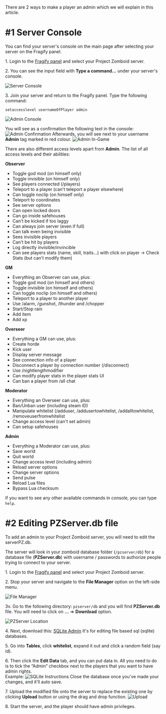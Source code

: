 There are 2 ways to make a player an admin which we will explain in this article.

# #1 Server Console

You can find your server's console on the main page after selecting your server on the Fragify panel.

1\. Login to the [Fragify panel](https://panel.fragify.net/auth/login) and select your Project Zomboid server.

2\. You can see the input field with **Type a command...** under your server's console.

![Server Console](../images/server-console.png)

3\. Join your server and return to the Fragify panel. Type the following command:
```
setaccesslevel usernameOfPlayer admin
```
![Admin Console](../images/admin-console.png)

You will see as a confirmation the following text in the console:
![Admin Confirmation](../images/admin-confirmation.png)
Afterwards, you will see next to your username **Admin** tag marked in red colour.
![Admin In-Game](../images/admin-game.png)

There are also different access levels apart from **Admin**. 
The list of all access levels and their abilities:

**Observer**

* Toggle god mod (on himself only)
* Toggle invisible (on himself only)
* See players connected (/players)
* Teleport to a player (can't teleport a player elsewhere)
*  Can toggle noclip (on himself only)
* Teleport to coordinates
*  See server options
*  Can open locked doors
*  Can go inside safehouses
*  Can't be kicked if too laggy
*  Can always join server (even if full)
*  Can talk even being invisible
*  Sees invisible players
*  Can't be hit by players
*  Log directly invisible/invincible
*  Can see players stats (name, skill, traits...) with click on player -> Check Stats (but can't modify them)

**GM**

*  Everything an Observer can use, plus:
*  Toggle god mod (on himself and others)
*  Toggle invisible (on himself and others)
*  Can toggle noclip (on himself and others)
*  Teleport to a player to another player  
*  Use /alarm, /gunshot, /thunder and /chopper
*  Start/Stop rain
*  Add item
*  Add xp

**Overseer**

*  Everything a GM can use, plus:
*  Create horde
*  Kick user
*  Display server message
*  See connection info of a player
*  Disconnect a player by connection number (/disconnect)
*  Use /nightlengthmodifier
*  Can modify player stats in the player stats UI
*  Can ban a player from /all chat

**Moderator**

* Everything an Overseer can use, plus:
*  Ban/Unban user (including steam ID)
*  Manipulate whitelist (/adduser, /addusertowhitelist, /addalltowhitelist, /removeuserfromwhitelist
*  Change access level (can't set admin)
*  Can setup safehouses

**Admin**

*  Everything a Moderator can use, plus:
*  Save world
*  Quit world
*  Change access level (including admin)
*  Reload server options
*  Change server options
*  Send pulse
*  Reload Lua files
*  Bypass Lua checksum

If you want to see any other available commands in console, you can type `help`.

# #2 Editing PZServer.db file
To add an admin to your Project Zomboid server, you will need to edit the serverPZ.db.  
  
The server will look in your zomboid database folder (`/pzserver/db`) for a database file (**PZServer.db**) with username / passwords to authorize people trying to connect to your server.

1\. Login to the [Fragify panel](https://panel.fragify.net/auth/login) and select your Project Zomboid server.

2\. Stop your server and navigate to the **File Manager** option on the left-side menu.

![File Manager](../images/file-manager.png)

3v. Go to the following directory: `pzserver/db` and you will find **PZServer.db** file. You will need to click on **...** => **Download** option.

![PZServer Location](../images/pzserver-location.png)

4\. Next, download this: [SQLite Admin](http://sqliteadmin.orbmu2k.de/) It's for editing file based sql (sqlite) databases.

5\. Go into **Tables**, click **whitelist**, expand it out and click a random field (say id).

6\. Then click the **Edit Data** tab, and you can put data in. All you need to do is to tick the “Admin” checkbox next to the players that you want to have admin rights.  
Example:
![SQLite Instructions](../images/sqlite-instructions.png) Close the database once you've made your changes, and it'll auto save.   

7\. Upload the modified file onto the server to replace the existing one by clicking **Upload** button or using the drag and drop function.
![Upload](../images/upload.png)

8\. Start the server, and the player should have admin privileges.